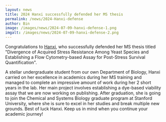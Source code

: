 ```yaml
---
layout: news
title: 2024 Hanxi successfully defended her MS thesis
permalink: /news/2024-Hanxi-defense
author: Bin
image: /images/news/2024-07-09-hanxi-defense-1.png
imgalt: /images/news/2024-07-09-hanxi-defense-2.png
---
```


Congratulations to [Hanxi](https://www.binhe-lab.org/members/hanxi-tang/), who successfully defended her MS thesis titled "Divergence of Acquired Stress Resistance Among Yeast Species and Establishing a Flow Cytometry-based Assay for Post-Stress Survival Quantification".

A stellar undergraduate student from our own Department of Biology, Hanxi carried on her excellence in academics during her MS training and managed to complete an impressive amount of work during her 2 short years in the lab. Her main project involves establishing a dye-based viability assay that we are now working on publishing. After graduation, she is going to join the Chemical and Systems Biology graduate program at Stanford University, where she is sure to excel in her studies and break multiple new grounds. Best of luck Hanxi. Keep us in mind when you continue your academic journey!


